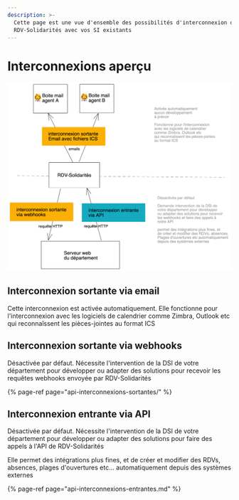 ```yaml
---
description: >-
  Cette page est une vue d'ensemble des possibilités d'interconnexion de
  RDV-Solidarités avec vos SI existants
---
```


# Interconnexions aperçu

![](../.gitbook/assets/untitled-2021-01-26-1413-1-.png)

## Interconnexion sortante via email

Cette interconnexion est activée automatiquement. Elle fonctionne pour l'interconnexion avec les logiciels de calendrier comme Zimbra, Outlook etc qui reconnaîssent les pièces-jointes au format ICS

## Interconnexion sortante via webhooks

Désactivée par défaut. Nécessite l'intervention de la DSI de votre département pour développer ou adapter des solutions pour recevoir les requêtes webhooks envoyée par RDV-Solidarités

{% page-ref page="api-interconnexions-sortantes/" %}

## Interconnexion entrante via API

Désactivée par défaut. Nécessite l'intervention de la DSI de votre département pour développer ou adapter des solutions pour faire des appels à l'API de RDV-Solidarités

Elle permet des intégrations plus fines, et de créer et modifier des RDVs, absences, plages d'ouvertures etc... automatiquement depuis des systèmes externes

{% page-ref page="api-interconnexions-entrantes.md" %}





